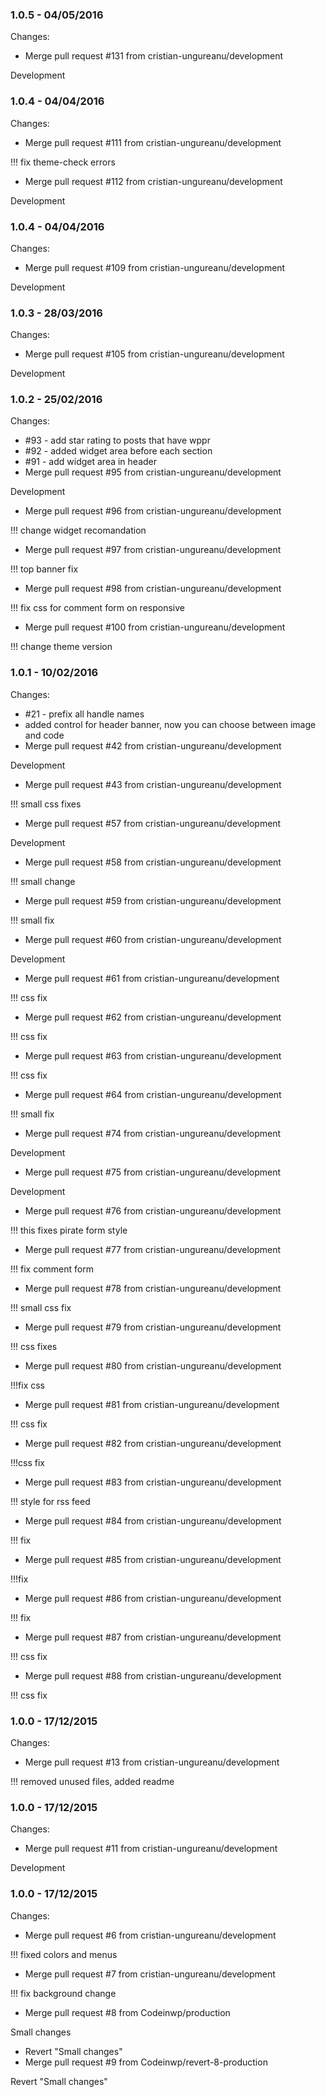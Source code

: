 

### 1.0.5 - 04/05/2016

 Changes: 


 * Merge pull request #131 from cristian-ungureanu/development

Development


### 1.0.4 - 04/04/2016

 Changes: 


 * Merge pull request #111 from cristian-ungureanu/development

!!! fix theme-check errors
 * Merge pull request #112 from cristian-ungureanu/development

Development


### 1.0.4 - 04/04/2016

 Changes: 


 * Merge pull request #109 from cristian-ungureanu/development

Development


### 1.0.3 - 28/03/2016

 Changes: 


 * Merge pull request #105 from cristian-ungureanu/development

Development


### 1.0.2 - 25/02/2016

 Changes: 


 * #93 - add star rating to posts that have wppr
 * #92 - added widget area before each section
 * #91 - add widget area in header
 * Merge pull request #95 from cristian-ungureanu/development

Development
 * Merge pull request #96 from cristian-ungureanu/development

!!! change widget recomandation
 * Merge pull request #97 from cristian-ungureanu/development

!!! top banner fix
 * Merge pull request #98 from cristian-ungureanu/development

!!! fix css for comment form on responsive
 * Merge pull request #100 from cristian-ungureanu/development

!!! change theme version


### 1.0.1 - 10/02/2016

 Changes: 


 * #21 - prefix all handle names
 * added control for header banner, now you can choose between image and code
 * Merge pull request #42 from cristian-ungureanu/development

Development
 * Merge pull request #43 from cristian-ungureanu/development

!!! small css fixes
 * Merge pull request #57 from cristian-ungureanu/development

Development
 * Merge pull request #58 from cristian-ungureanu/development

!!! small change
 * Merge pull request #59 from cristian-ungureanu/development

!!! small fix
 * Merge pull request #60 from cristian-ungureanu/development

Development
 * Merge pull request #61 from cristian-ungureanu/development

!!! css fix
 * Merge pull request #62 from cristian-ungureanu/development

!!! css fix
 * Merge pull request #63 from cristian-ungureanu/development

!!! css fix
 * Merge pull request #64 from cristian-ungureanu/development

!!! small fix
 * Merge pull request #74 from cristian-ungureanu/development

Development
 * Merge pull request #75 from cristian-ungureanu/development

Development
 * Merge pull request #76 from cristian-ungureanu/development

!!! this fixes pirate form style
 * Merge pull request #77 from cristian-ungureanu/development

!!! fix comment form
 * Merge pull request #78 from cristian-ungureanu/development

!!! small css fix
 * Merge pull request #79 from cristian-ungureanu/development

!!! css fixes
 * Merge pull request #80 from cristian-ungureanu/development

!!!fix css
 * Merge pull request #81 from cristian-ungureanu/development

!!! css fix
 * Merge pull request #82 from cristian-ungureanu/development

!!!css fix
 * Merge pull request #83 from cristian-ungureanu/development

!!! style for rss feed
 * Merge pull request #84 from cristian-ungureanu/development

!!! fix
 * Merge pull request #85 from cristian-ungureanu/development

!!!fix
 * Merge pull request #86 from cristian-ungureanu/development

!!! fix
 * Merge pull request #87 from cristian-ungureanu/development

!!! css fix
 * Merge pull request #88 from cristian-ungureanu/development

!!! css fix


### 1.0.0 - 17/12/2015

 Changes: 


 * Merge pull request #13 from cristian-ungureanu/development

!!! removed unused files, added readme


### 1.0.0 - 17/12/2015

 Changes: 


 * Merge pull request #11 from cristian-ungureanu/development

Development


### 1.0.0 - 17/12/2015

 Changes: 


 * Merge pull request #6 from cristian-ungureanu/development

!!! fixed colors and menus
 * Merge pull request #7 from cristian-ungureanu/development

!!! fix background change
 * Merge pull request #8 from Codeinwp/production

Small changes
 * Revert "Small changes"
 * Merge pull request #9 from Codeinwp/revert-8-production

Revert "Small changes"
